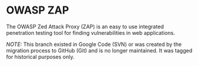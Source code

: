 # OWASP ZAP
The OWASP Zed Attack Proxy (ZAP) is an easy to use integrated penetration
testing tool for finding vulnerabilities in web applications.

*NOTE:* This branch existed in Google Code (SVN) or was created by the
migration process to GitHub (Git) and is no longer maintained. It was
tagged for historical purposes only.